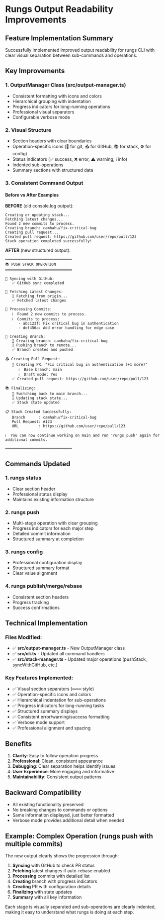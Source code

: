 # Rungs Output Readability Improvements

## Feature Implementation Summary

Successfully implemented improved output readability for rungs CLI with clear visual separation between sub-commands and operations.

## Key Improvements

### 1. **OutputManager Class** (src/output-manager.ts)
- Consistent formatting with icons and colors
- Hierarchical grouping with indentation  
- Progress indicators for long-running operations
- Professional visual separators
- Configurable verbose mode

### 2. **Visual Structure**
- Section headers with clear boundaries
- Operation-specific icons (🔄 for git, 📤 for GitHub, 📚 for stack, ⚙️ for config)
- Status indicators (✅ success, ❌ error, ⚠️ warning, ℹ️ info)
- Indented sub-operations
- Summary sections with structured data

### 3. **Consistent Command Output**

#### Before vs After Examples

**BEFORE** (old console.log output):
```
Creating or updating stack...
Fetching latest changes...
Found 2 new commits to process.
Creating branch: camhahu/fix-critical-bug  
Creating pull request...
Created pull request: https://github.com/user/repo/pull/123
Stack operation completed successfully!
```

**AFTER** (new structured output):
```
══════════════════════════════
📚 PUSH STACK OPERATION
══════════════════════════════

🔄 Syncing with GitHub:
   ✅ GitHub sync completed

🔄 Fetching Latest Changes:
   🔄 Fetching from origin...
   ✅ Fetched latest changes

🔄 Processing Commits:
   ℹ️  Found 2 new commits to process.
   ℹ️  Commits to process:
      - abc123f: Fix critical bug in authentication
      - def456a: Add error handling for edge case

🔄 Creating Branch:
   🔄 Creating branch: camhahu/fix-critical-bug
   🔄 Pushing branch to remote...
   ✅ Branch created and pushed

📤 Creating Pull Request:
   🔄 Creating PR: "Fix critical bug in authentication (+1 more)"
      ℹ️  Base branch: main
      ℹ️  Draft mode: Yes
   ✅ Created pull request: https://github.com/user/repo/pull/123

📚 Finalizing:
   🔄 Switching back to main branch...
   🔄 Updating stack state...
   ✅ Stack state updated

📋 Stack Created Successfully:
   Branch      : camhahu/fix-critical-bug
   Pull Request: #123
   URL         : https://github.com/user/repo/pull/123

ℹ️  You can now continue working on main and run 'rungs push' again for additional commits.

══════════════════════════════
```

## Commands Updated

### 1. **rungs status** 
- Clear section header
- Professional status display
- Maintains existing information structure

### 2. **rungs push**
- Multi-stage operation with clear grouping
- Progress indicators for each major step
- Detailed commit information
- Structured summary at completion

### 3. **rungs config**
- Professional configuration display
- Structured summary format
- Clear value alignment

### 4. **rungs publish/merge/rebase**
- Consistent section headers  
- Progress tracking
- Success confirmations

## Technical Implementation

### Files Modified:
- ✅ **src/output-manager.ts** - New OutputManager class
- ✅ **src/cli.ts** - Updated all command handlers
- ✅ **src/stack-manager.ts** - Updated major operations (pushStack, syncWithGitHub, etc.)

### Key Features Implemented:
- ✅ Visual section separators (═══ style)
- ✅ Operation-specific icons and colors
- ✅ Hierarchical indentation for sub-operations
- ✅ Progress indicators for long-running tasks
- ✅ Structured summary displays
- ✅ Consistent error/warning/success formatting
- ✅ Verbose mode support
- ✅ Professional alignment and spacing

## Benefits

1. **Clarity**: Easy to follow operation progress
2. **Professional**: Clean, consistent appearance
3. **Debugging**: Clear separation helps identify issues
4. **User Experience**: More engaging and informative
5. **Maintainability**: Consistent output patterns

## Backward Compatibility

- All existing functionality preserved
- No breaking changes to commands or options
- Same information displayed, just better formatted
- Verbose mode provides additional detail when needed

## Example: Complex Operation (rungs push with multiple commits)

The new output clearly shows the progression through:
1. **Syncing** with GitHub to check PR status
2. **Fetching** latest changes if auto-rebase enabled  
3. **Processing** commits with detailed list
4. **Creating** branch with progress indicators
5. **Creating** PR with configuration details
6. **Finalizing** with state updates
7. **Summary** with all key information

Each stage is visually separated and sub-operations are clearly indented, making it easy to understand what rungs is doing at each step.
